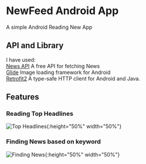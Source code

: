 # NewFeed Android App
A simple Android Reading New App
## API and Library
I have used:  
[News API](https://newsapi.org/) A free API for fetching News  
[Glide](https://github.com/bumptech/glide) Image loading framework for Android  
[Retrofit2](https://github.com/square/retrofit) A type-safe HTTP client for Android and Java.  

## Features
### Reading Top Headlines
![Top Headlines](https://github.com/PLHieu/NewFeed-Android-App/blob/main/20201101_102909_1_.gif){:height="50%" width="50%"}

### Finding News based on keyword
![Finding News](https://github.com/PLHieu/NewFeed-Android-App/blob/main/20201101_103045_1_.gif){:height="50%" width="50%"}
